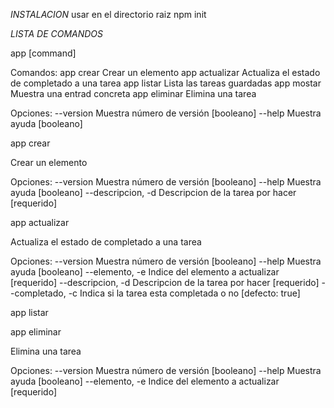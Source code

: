 *INSTALACION*
usar en el directorio raiz
npm init

*LISTA DE COMANDOS*

app [command]

Comandos:
  app crear       Crear un elemento
  app actualizar  Actualiza el estado de completado a una tarea
  app listar      Lista las tareas guardadas
  app mostar      Muestra una entrad concreta
  app eliminar    Elimina una tarea

Opciones:
  --version  Muestra número de versión                                [booleano]
  --help     Muestra ayuda                                            [booleano]


app crear

Crear un elemento

Opciones:
  --version          Muestra número de versión                        [booleano]
  --help             Muestra ayuda                                    [booleano]
  --descripcion, -d  Descripcion de la tarea por hacer               [requerido]


app actualizar

Actualiza el estado de completado a una tarea

Opciones:
  --version          Muestra número de versión                        [booleano]
  --help             Muestra ayuda                                    [booleano]
  --elemento, -e     Indice del elemento a actualizar                [requerido]
  --descripcion, -d  Descripcion de la tarea por hacer               [requerido]
  --completado, -c   Indica si la tarea esta completada o no     [defecto: true]


app listar

app eliminar

Elimina una tarea

Opciones:
  --version       Muestra número de versión                           [booleano]
  --help          Muestra ayuda                                       [booleano]
  --elemento, -e  Indice del elemento a actualizar                   [requerido]
